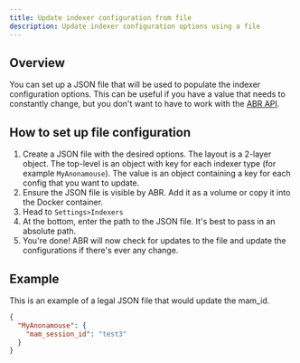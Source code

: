 ```yaml
---
title: Update indexer configuration from file
description: Update indexer configuration options using a file
---
```


## Overview

You can set up a JSON file that will be used to populate the indexer
configuration options. This can be useful if you have a value that needs to
constantly change, but you don't want to have to work with the
[ABR API](./api/_index.md).

## How to set up file configuration

1. Create a JSON file with the desired options. The layout is a 2-layer object.
   The top-level is an object with key for each indexer type (for example
   `MyAnonamouse`). The value is an object containing a key for each config that
   you want to update.
2. Ensure the JSON file is visible by ABR. Add it as a volume or copy it into
   the Docker container.
3. Head to `Settings>Indexers`
4. At the bottom, enter the path to the JSON file. It's best to pass in an
   absolute path.
5. You're done! ABR will now check for updates to the file and update the
   configurations if there's ever any change.

## Example

This is an example of a legal JSON file that would update the mam_id.

```json
{
  "MyAnonamouse": {
    "mam_session_id": "test3"
  }
}
```
